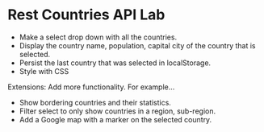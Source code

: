 # Rest Countries API Lab

- Make a select drop down with all the countries.
- Display the country name, population, capital city of the country that is selected.
- Persist the last country that was selected in localStorage.
- Style with CSS

Extensions: Add more functionality. For example...

- Show bordering countries and their statistics.
- Filter select to only show countries in a region, sub-region.
- Add a Google map with a marker on the selected country.
